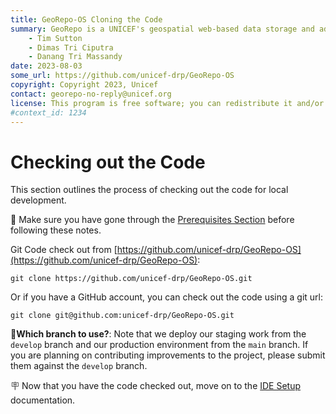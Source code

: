 ```yaml
---
title: GeoRepo-OS Cloning the Code
summary: GeoRepo is a UNICEF's geospatial web-based data storage and administrative boundary harmonization platform.
    - Tim Sutton
    - Dimas Tri Ciputra
    - Danang Tri Massandy
date: 2023-08-03
some_url: https://github.com/unicef-drp/GeoRepo-OS
copyright: Copyright 2023, Unicef
contact: georepo-no-reply@unicef.org
license: This program is free software; you can redistribute it and/or modify it under the terms of the GNU Affero General Public License as published by the Free Software Foundation; either version 3 of the License, or (at your option) any later version.
#context_id: 1234
---
```


# Checking out the Code

This section outlines the process of checking out the code for local development.

🚩 Make sure you have gone through the [Prerequisites Section](prerequisites.md) before following these notes.


Git Code check out from [https://github.com/unicef-drp/GeoRepo-OS](https://github.com/unicef-drp/GeoRepo-OS):

```
git clone https://github.com/unicef-drp/GeoRepo-OS.git
```

Or if you have a GitHub account, you can check out the code using a git url:

```
git clone git@github.com:unicef-drp/GeoRepo-OS.git
```


📒**Which branch to use?**: Note that we deploy our staging work from the `develop` branch and our production environment from the `main` branch. If you are planning on contributing improvements to the project, please submit them against the `develop` branch.

🪧 Now that you have the code checked out, move on to the [IDE Setup](ide-setup.md) documentation.